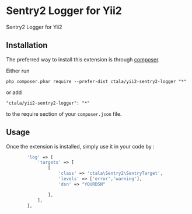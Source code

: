 Sentry2 Logger for Yii2
=======================
Sentry2 Logger for Yii2

Installation
------------

The preferred way to install this extension is through [composer](http://getcomposer.org/download/).

Either run

```
php composer.phar require --prefer-dist ctala/yii2-sentry2-logger "*"
```

or add

```
"ctala/yii2-sentry2-logger": "*"
```

to the require section of your `composer.json` file.


Usage
-----

Once the extension is installed, simply use it in your code by  :

```php
        'log' => [
            'targets' => [
                [
                    'class' => 'ctala\Sentry2\SentryTarget',
                    'levels' => ['error','warning'],
                    'dsn' => "YOURDSN"

                ],
            ],
        ],
```